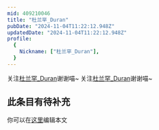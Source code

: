 ```yaml
---
mid: 409210046
title: "杜兰罕_Duran"
pubDate: "2024-11-04T11:22:12.948Z"
updatedDate: "2024-11-04T11:22:12.948Z"
profile:
  {
    Nickname: ["杜兰罕_Duran"],
  }
---
```


关注[杜兰罕_Duran](https://space.bilibili.com/409210046)谢谢喵~ 关注[杜兰罕_Duran](https://space.bilibili.com/409210046)谢谢喵~

## 此条目有待补充
你可以在[这里](https://github.com/Yuhanawa/VTuber.ICU-Content/edit/master/v/杜兰罕_Duran/index.md)编辑本文
